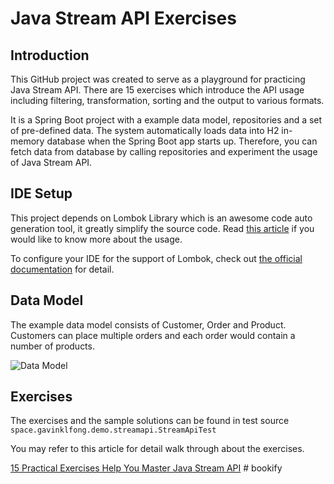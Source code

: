 # Java Stream API Exercises

## Introduction

This GitHub project was created to serve as a playground for practicing Java Stream API. There are 15 exercises which introduce the API usage including filtering, transformation, sorting and the output to various formats.

It is a Spring Boot project with a example data model, repositories and a set of pre-defined data. The system automatically loads data into H2 in-memory database when the Spring Boot app starts up. Therefore, you can fetch data from database by calling repositories and experiment the usage of Java Stream API.

## IDE Setup

This project depends on Lombok Library which is an awesome code auto generation tool, it greatly simplify the source code. Read [this article](https://blog.devgenius.io/how-to-magically-speed-up-java-coding-76fa1a68e0f4) if you would like to know more about the usage.

To configure your IDE for the support of Lombok, check out [the official documentation](https://projectlombok.org/setup/overview) for detail.

## Data Model

The example data model consists of Customer, Order and Product. Customers can place multiple orders and each order would contain a number of products.

![Data Model](https://github.com/gavinklfong/stream-api-exercises/blob/main/blob/Data_Model.jpg?raw=true)

## Exercises

The exercises and the sample solutions can be found in test source `space.gavinklfong.demo.streamapi.StreamApiTest`

You may refer to this article for detail walk through about the exercises.

[15 Practical Exercises Help You Master Java Stream API](https://medium.com/dev-genius/15-practical-exercises-help-you-master-java-stream-api-3f9c86b1cf82)
#   b o o k i f y  
 